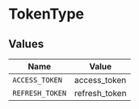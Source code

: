 # TokenType


## Values

| Name            | Value           |
| --------------- | --------------- |
| `ACCESS_TOKEN`  | access_token    |
| `REFRESH_TOKEN` | refresh_token   |